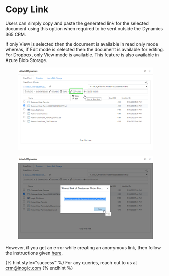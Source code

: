 # Copy Link

Users can simply copy and paste the generated link for the selected document using this option when required to be sent outside the Dynamics 365 CRM.

If only View is selected then the document is available in read only mode whereas, if Edit mode is selected then the document is available for editing. For Dropbox, only View mode is available. This feature is also available in Azure Blob Storage.

<figure><img src="../../.gitbook/assets/Get a read only- slide 16.png" alt=""><figcaption></figcaption></figure>

<figure><img src="../../.gitbook/assets/Get a read only- slide 16- image 2.png" alt=""><figcaption></figcaption></figure>

However, if you get an error while creating an anonymous link, then follow the instructions given [here](https://docs.inogic.com/attach2dynamics/prerequisites/untitled).

{% hint style="success" %}
For any queries, reach out to us at [crm@inogic.com](mailto:crm@inogic.com)
{% endhint %}

####
